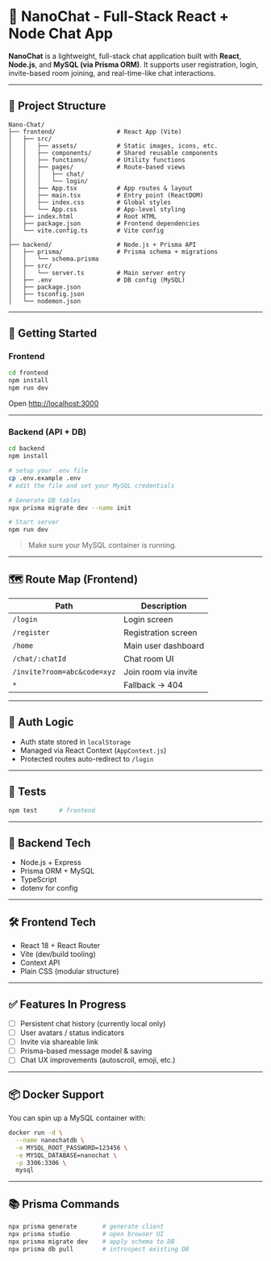 # 💬 NanoChat - Full-Stack React + Node Chat App

**NanoChat** is a lightweight, full-stack chat application built with **React**, **Node.js**, and **MySQL (via Prisma ORM)**. It supports user registration, login, invite-based room joining, and real-time-like chat interactions.

---

## 📁 Project Structure

```
Nano-Chat/
├── frontend/                 # React App (Vite)
│   ├── src/
│   │   ├── assets/           # Static images, icons, etc.
│   │   ├── components/       # Shared reusable components
│   │   ├── functions/        # Utility functions
│   │   ├── pages/            # Route-based views
│   │   │   ├── chat/
│   │   │   └── login/
│   │   ├── App.tsx           # App routes & layout
│   │   ├── main.tsx          # Entry point (ReactDOM)
│   │   ├── index.css         # Global styles
│   │   └── App.css           # App-level styling
│   ├── index.html            # Root HTML
│   ├── package.json          # Frontend dependencies
│   └── vite.config.ts        # Vite config
│
├── backend/                  # Node.js + Prisma API
│   ├── prisma/               # Prisma schema + migrations
│   │   └── schema.prisma
│   ├── src/
│   │   └── server.ts         # Main server entry
│   ├── .env                  # DB config (MySQL)
│   ├── package.json
│   ├── tsconfig.json
│   └── nodemon.json
```

---

## 🚀 Getting Started

### Frontend

```bash
cd frontend
npm install
npm run dev
```

Open [http://localhost:3000](http://localhost:3000)

---

### Backend (API + DB)

```bash
cd backend
npm install

# setup your .env file
cp .env.example .env
# edit the file and set your MySQL credentials

# Generate DB tables
npx prisma migrate dev --name init

# Start server
npm run dev
```

> Make sure your MySQL container is running.

---

## 🗺️ Route Map (Frontend)

| Path                        | Description                                      |
| --------------------------- | ------------------------------------------------ |
| `/login`                    | Login screen                                     |
| `/register`                 | Registration screen                              |
| `/home`                     | Main user dashboard                              |
| `/chat/:chatId`             | Chat room UI                                     |
| `/invite?room=abc&code=xyz` | Join room via invite                             |
| `*`                         | Fallback → 404                                   |

---

## 🔐 Auth Logic

- Auth state stored in `localStorage`
- Managed via React Context (`AppContext.js`)
- Protected routes auto-redirect to `/login`

---

## 🧪 Tests

```bash
npm test      # frontend
```

---

## 🔧 Backend Tech

- Node.js + Express
- Prisma ORM + MySQL
- TypeScript
- dotenv for config

---

## 🛠️ Frontend Tech

- React 18 + React Router
- Vite (dev/build tooling)
- Context API
- Plain CSS (modular structure)

---

## ✅ Features In Progress

- [ ] Persistent chat history (currently local only)
- [ ] User avatars / status indicators
- [ ] Invite via shareable link
- [ ] Prisma-based message model & saving
- [ ] Chat UX improvements (autoscroll, emoji, etc.)

---

## 📦 Docker Support

You can spin up a MySQL container with:

```bash
docker run -d \
  --name nanochatdb \
  -e MYSQL_ROOT_PASSWORD=123456 \
  -e MYSQL_DATABASE=nanochat \
  -p 3306:3306 \
  mysql
```

---

## 📚 Prisma Commands

```bash
npx prisma generate       # generate client
npx prisma studio         # open browser UI
npx prisma migrate dev    # apply schema to DB
npx prisma db pull        # introspect existing DB
```

